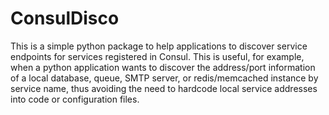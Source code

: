 # ConsulDisco

This is a simple python package to help applications to discover service endpoints for services registered in Consul. This is useful, for example, when a python application wants to discover the address/port information of a local database, queue, SMTP server, or redis/memcached instance by service name, thus avoiding the need to hardcode local service addresses into code or configuration files.

